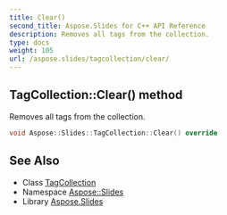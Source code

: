 ```yaml
---
title: Clear()
second_title: Aspose.Slides for C++ API Reference
description: Removes all tags from the collection.
type: docs
weight: 105
url: /aspose.slides/tagcollection/clear/
---
```

## TagCollection::Clear() method


Removes all tags from the collection.

```cpp
void Aspose::Slides::TagCollection::Clear() override
```

## See Also

* Class [TagCollection](../)
* Namespace [Aspose::Slides](../../)
* Library [Aspose.Slides](../../../)